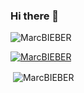 ### Hi there 👋


<p align="left"> <img src="https://komarev.com/ghpvc/?username=MarcBIEBER&label=Profile%20views&color=073755&style=for-the-badge" alt="MarcBIEBER" /> </p>

<p align="left"> <a href="https://github.com/ryo-ma/github-profile-trophy"><img src="https://github-profile-trophy.vercel.app/?username=MarcBIEBER&column=3&theme=darkhub&no-frame=true" alt="MarcBIEBER" /></a> </p>


<p>&nbsp;<img align="center" src="https://github-readme-stats.vercel.app/api?username=MarcBIEBER&show_icons=true&bg_color=171717&locale=en" alt="MarcBIEBER" /></p>
<!--
**MarcBIEBER/MarcBIEBER** is a ✨ _special_ ✨ repository because its `README.md` (this file) appears on your GitHub profile.

Here are some ideas to get you started:

- 🔭 I’m currently working on ...
- 🌱 I’m currently learning ...
- 👯 I’m looking to collaborate on ...
- 🤔 I’m looking for help with ...
- 💬 Ask me about ...
- 📫 How to reach me: ...
- 😄 Pronouns: ...
- ⚡ Fun fact: ...
-->
